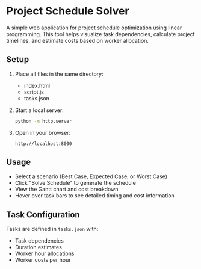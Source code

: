 # Project Schedule Solver

A simple web application for project schedule optimization using linear programming. This tool helps visualize task dependencies, calculate project timelines, and estimate costs based on worker allocation.

## Setup

1. Place all files in the same directory:
   - index.html
   - script.js
   - tasks.json

2. Start a local server:
   ```bash
   python -m http.server
   ```

3. Open in your browser:
   ```
   http://localhost:8000
   ```

## Usage

- Select a scenario (Best Case, Expected Case, or Worst Case)
- Click "Solve Schedule" to generate the schedule
- View the Gantt chart and cost breakdown
- Hover over task bars to see detailed timing and cost information

## Task Configuration

Tasks are defined in `tasks.json` with:
- Task dependencies
- Duration estimates
- Worker hour allocations
- Worker costs per hour